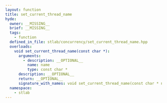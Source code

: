 ```yaml
---
layout: function
title: set_current_thread_name
hyde:
  owner: __MISSING__
  brief: __MISSING__
  tags:
    - function
  defined_in_file: stlab/concurrency/set_current_thread_name.hpp
  overloads:
    void set_current_thread_name(const char *):
      arguments:
        - description: __OPTIONAL__
          name: name
          type: const char *
      description: __OPTIONAL__
      return: __OPTIONAL__
      signature_with_names: void set_current_thread_name(const char * name)
  namespace:
    - stlab
---
```

